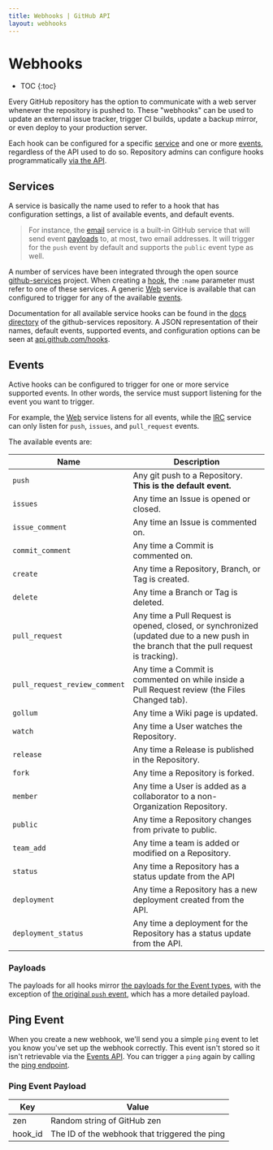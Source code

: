 ```yaml
---
title: Webhooks | GitHub API
layout: webhooks
---
```


# Webhooks

* TOC
{:toc}

Every GitHub repository has the option to communicate with a web server whenever
the repository is pushed to. These "webhooks" can be used to update an external
issue tracker, trigger CI builds, update a backup mirror, or even deploy to your
production server.

Each hook can be configured for a specific [service](#services) and one or
more [events](#events), regardless of the API used to do so. Repository admins
can configure hooks programmatically [via the API](/v3/repos/hooks/).

## Services

A service is basically the name used to refer to a hook that has configuration
settings, a list of available events, and default events.

> For instance, the
[email](https://github.com/github/github-services/blob/master/lib/services/email.rb)
service is a built-in GitHub service that will send event [payloads](#payloads)
to, at most, two email addresses.  It will trigger for the `push`
event by default and supports the `public` event type as well.

A number of services have been integrated through the open source
[github-services](https://github.com/github/github-services) project.  When
creating a [hook](#create-a-hook), the `:name` parameter must refer to one of
these services.  A generic
[Web](https://github.com/github/github-services/blob/master/lib/services/web.rb)
service is available that can configured to trigger for any of the available
[events](#events).

Documentation for all available service hooks can be found in the
[docs directory](https://github.com/github/github-services/tree/master/docs)
of the github-services repository.  A JSON representation of their names,
default events, supported events, and configuration options can be seen
at [api.github.com/hooks](https://api.github.com/hooks).


## Events

Active hooks can be configured to trigger for one or more service supported
events. In other words, the service must support listening for the event you
want to trigger.

For example, the
[Web](https://github.com/github/github-services/blob/master/lib/services/web.rb)
service listens for all events, while the
[IRC](https://github.com/github/github-services/blob/master/lib/services/irc.rb)
service can only listen for `push`, `issues`, and `pull_request` events.

The available events are:

Name | Description
-----|-----------|
`push` | Any git push to a Repository. **This is the default event.**
`issues` | Any time an Issue is opened or closed.
`issue_comment` | Any time an Issue is commented on.
`commit_comment` | Any time a Commit is commented on.
`create` | Any time a Repository, Branch, or Tag is created.
`delete` | Any time a Branch or Tag is deleted.
`pull_request` | Any time a Pull Request is opened, closed, or synchronized (updated due to a new push in the branch that the pull request is tracking).
`pull_request_review_comment` | Any time a Commit is commented on while inside a Pull Request review (the Files Changed tab).
`gollum` | Any time a Wiki page is updated.
`watch` | Any time a User watches the Repository.
`release` | Any time a Release is published in the Repository.
`fork` | Any time a Repository is forked.
`member` | Any time a User is added as a collaborator to a non-Organization Repository.
`public` | Any time a Repository changes from private to public.
`team_add` | Any time a team is added or modified on a Repository.
`status` | Any time a Repository has a status update from the API
`deployment` | Any time a Repository has a new deployment created from the API.
`deployment_status` | Any time a deployment for the Repository has a status update from the API.


### Payloads

The payloads for all hooks mirror [the payloads for the Event
types](/v3/activity/events/types/), with the exception of [the original `push`
event](http://help.github.com/post-receive-hooks/),
which has a more detailed payload.

## Ping Event

When you create a new webhook, we'll send you a simple `ping` event to let you
know you've set up the webhook correctly. This event isn't stored so it isn't
retrievable via the [Events API](/v3/activity/events/). You can trigger a `ping`
again by calling the [ping endpoint](/v3/repos/hooks/#ping-a-hook).

### Ping Event Payload

Key | Value |
----| ----- |
zen | Random string of GitHub zen |
hook_id | The ID of the webhook that triggered the ping |
